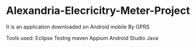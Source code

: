 # Alexandria-Elecricitry-Meter-Project
It is an application downloaded on Android mobile By GPRS

Tools used:
Eclipse
Testng
maven
Appium
Android Studio
Java
